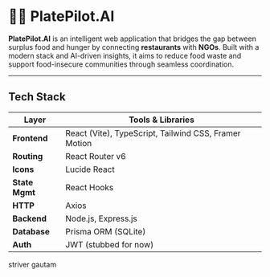 # 🍛🔄 PlatePilot.AI

**PlatePilot.AI** is an intelligent web application that bridges the gap between surplus food and hunger by connecting **restaurants** with **NGOs**. Built with a modern stack and AI-driven insights, it aims to reduce food waste and support food-insecure communities through seamless coordination.

---

## Tech Stack

| Layer         | Tools & Libraries                                      |
|---------------|--------------------------------------------------------|
| **Frontend**  | React (Vite), TypeScript, Tailwind CSS, Framer Motion  |
| **Routing**   | React Router v6                                        |
| **Icons**     | Lucide React                                           |
| **State Mgmt**| React Hooks                                            |
| **HTTP**      | Axios                                                  |
| **Backend**   | Node.js, Express.js                                    |
| **Database**  | Prisma ORM (SQLite)                                    |
| **Auth**      | JWT (stubbed for now)                                  |

striver gautam
